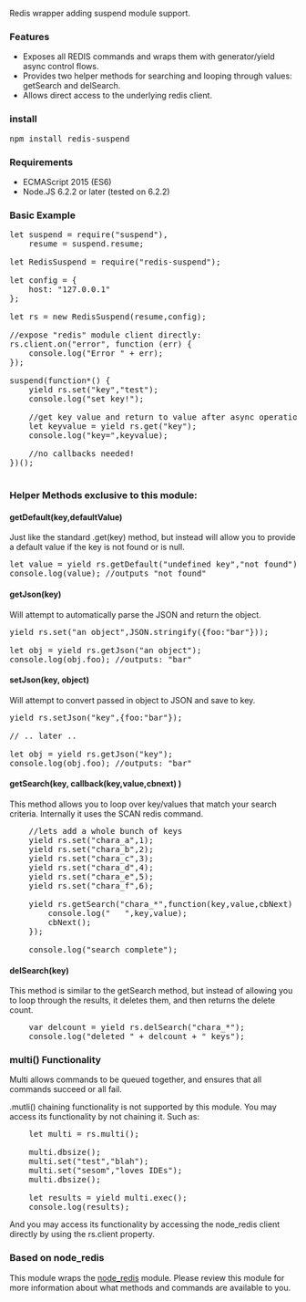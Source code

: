 Redis wrapper adding suspend module support.

### Features

* Exposes all REDIS commands and wraps them with generator/yield async control flows.
* Provides two helper methods for searching and looping through values:  getSearch and delSearch.
* Allows direct access to the underlying redis client.

### install

<pre>
npm install redis-suspend
</pre>


### Requirements

* ECMAScript 2015 (ES6)
* Node.JS 6.2.2 or later (tested on 6.2.2)


### Basic Example

<pre>
let suspend = require("suspend"),
	resume = suspend.resume;

let RedisSuspend = require("redis-suspend");

let config = {
	host: "127.0.0.1"
};

let rs = new RedisSuspend(resume,config);

//expose "redis" module client directly:
rs.client.on("error", function (err) {
	console.log("Error " + err);
});

suspend(function*() {
    yield rs.set("key","test");
    console.log("set key!");

    //get key value and return to value after async operation completes
    let keyvalue = yield rs.get("key");
    console.log("key=",keyvalue);

    //no callbacks needed!
})();

</pre>

### Helper Methods exclusive to this module:


#### getDefault(key,defaultValue)

Just like the standard .get(key) method, but instead will allow you to provide a default value if the key is not found or is null.

<pre>
let value = yield rs.getDefault("undefined key","not found");
console.log(value); //outputs "not found"
</pre>


#### getJson(key)

Will attempt to automatically parse the JSON and return the object.

<pre>
yield rs.set("an object",JSON.stringify({foo:"bar"}));

let obj = yield rs.getJson("an object");
console.log(obj.foo); //outputs: "bar"
</pre>


#### setJson(key, object)

Will attempt to convert passed in object to JSON and save to key.

<pre>
yield rs.setJson("key",{foo:"bar"});

// .. later ..

let obj = yield rs.getJson("key");
console.log(obj.foo); //outputs: "bar"
</pre>


#### getSearch(key, callback(key,value,cbnext) )

This method allows you to loop over key/values that match your search criteria.
Internally it uses the SCAN redis command.

<pre>
	//lets add a whole bunch of keys
	yield rs.set("chara_a",1);
	yield rs.set("chara_b",2);
	yield rs.set("chara_c",3);
	yield rs.set("chara_d",4);
	yield rs.set("chara_e",5);
	yield rs.set("chara_f",6);

	yield rs.getSearch("chara_*",function(key,value,cbNext) {
		console.log("   ",key,value);
		cbNext();
	});

	console.log("search complete");
</pre>

#### delSearch(key)

This method is similar to the getSearch method, but instead of allowing you to loop
through the results, it deletes them, and then returns the delete count.

<pre>
	var delcount = yield rs.delSearch("chara_*");
	console.log("deleted " + delcount + " keys");
</pre>


### multi() Functionality

Multi allows commands to be queued together, and ensures that all commands succeed or all fail.

.mutli() chaining functionality is not supported by this module.
You may access its functionality by not chaining it. Such as:

<pre>
	let multi = rs.multi();

	multi.dbsize();
	multi.set("test","blah");
	multi.set("sesom","loves IDEs");
	multi.dbsize();

    let results = yield multi.exec();
    console.log(results);
</pre>

And you may access its functionality by accessing the node_redis client directly by
 using the rs.client property.

### Based on node_redis

This module wraps the <a href="https://github.com/NodeRedis/node_redis">node_redis</a> module.
Please review this module for more information about what methods and commands are available to you.
